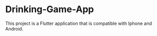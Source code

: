 # Drinking-Game-App

This project is a Flutter application that is compatible with Iphone and Android.


